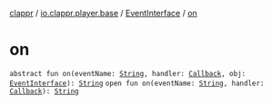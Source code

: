 [clappr](../../index.md) / [io.clappr.player.base](../index.md) / [EventInterface](index.md) / [on](./on.md)

# on

`abstract fun on(eventName: `[`String`](https://kotlinlang.org/api/latest/jvm/stdlib/kotlin/-string/index.html)`, handler: `[`Callback`](../-callback/index.md)`, obj: `[`EventInterface`](index.md)`): `[`String`](https://kotlinlang.org/api/latest/jvm/stdlib/kotlin/-string/index.html)
`open fun on(eventName: `[`String`](https://kotlinlang.org/api/latest/jvm/stdlib/kotlin/-string/index.html)`, handler: `[`Callback`](../-callback/index.md)`): `[`String`](https://kotlinlang.org/api/latest/jvm/stdlib/kotlin/-string/index.html)
